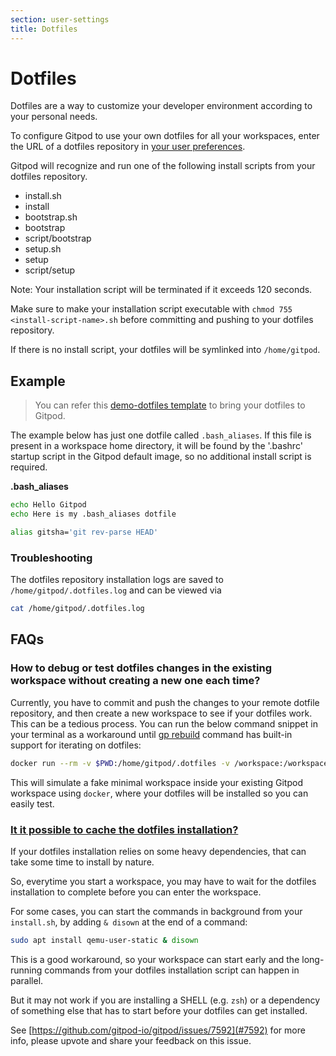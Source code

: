 ```yaml
---
section: user-settings
title: Dotfiles
---
```


<script context="module">
  export const prerender = true;
</script>

# Dotfiles

Dotfiles are a way to customize your developer environment according to your personal needs.

To configure Gitpod to use your own dotfiles for all your workspaces, enter the URL of a dotfiles repository in [your user preferences](https://gitpod.io/preferences).

Gitpod will recognize and run one of the following install scripts from your dotfiles repository.

- install.sh
- install
- bootstrap.sh
- bootstrap
- script/bootstrap
- setup.sh
- setup
- script/setup

Note: Your installation script will be terminated if it exceeds 120 seconds.

Make sure to make your installation script executable with `chmod 755 <install-script-name>.sh` before committing and pushing to your dotfiles repository.

If there is no install script, your dotfiles will be symlinked into `/home/gitpod`.

## Example

> You can refer this [demo-dotfiles template](https://github.com/gitpod-io/demo-dotfiles) to bring your dotfiles to Gitpod.

The example below has just one dotfile called `.bash_aliases`. If this file is present in a workspace home directory, it will be found by the '.bashrc' startup script in the Gitpod default image, so no additional install script is required.

**.bash_aliases**

```sh
echo Hello Gitpod
echo Here is my .bash_aliases dotfile

alias gitsha='git rev-parse HEAD'
```

### Troubleshooting

The dotfiles repository installation logs are saved to `/home/gitpod/.dotfiles.log` and can be viewed via

```bash
cat /home/gitpod/.dotfiles.log
```


## FAQs

### How to debug or test dotfiles changes in the existing workspace without creating a new one each time?

Currently, you have to commit and push the changes to your remote dotfile repository, and then create a new workspace to see if your dotfiles work. This can be a tedious process. You can run the below command snippet in your terminal as a workaround until [gp rebuild](/docs/references/gitpod-cli#rebuild) command has built-in support for iterating on dotfiles:

```bash
docker run --rm -v $PWD:/home/gitpod/.dotfiles -v /workspace:/workspace -v /ide:/ide -v /usr/bin/gp:/usr/bin/gp:ro -v /.supervisor:/.supervisor -v /var/run/docker.sock:/var/run/docker.sock --privileged -it gitpod/workspace-full bash -c 'trap "echo -e \"=== Run \033[1;32mexit\033[0m command to leave debug workspace\"; exec bash -li" EXIT ERR; dot_path="${HOME}/.dotfiles"; for s in install setup bootstrap; do if p="${dot_path}/${s}" && test -x "${p}" || p="${p}.sh" && test -x "${p}"; then "$p"; exit; fi; done; while read -r file; do rf_path="${file#"${dot_path}"/}"; target_file="${HOME}/${rf_path}"; target_dir="${target_file%/*}"; if test ! -d "$target_dir"; then mkdir -p "$target_dir"; fi; ln -sf "$file" "$target_file"; done < <(find "${dot_path}" -type f);'
```

This will simulate a fake minimal workspace inside your existing Gitpod workspace using `docker`, where your dotfiles will be installed so you can easily test.

### [It it possible to cache the dotfiles installation?](https://discord.com/channels/816244985187008514/1072003259075657849)
<!-- DISCORD_BOT_FAQ - DO NOT REMOVE -->

If your dotfiles installation relies on some heavy dependencies, that can take some time to install by nature.

So, everytime you start a workspace, you may have to wait for the dotfiles installation to complete before you can enter the workspace.

For some cases, you can start the commands in background from your `install.sh`, by adding `& disown` at the end of a command:

```bash
sudo apt install qemu-user-static & disown
```

This is a good workaround, so your workspace can start early and the long-running commands from your dotfiles installation script can happen in parallel.

But it may not work if you are installing a SHELL (e.g. `zsh`) or a dependency of something else that has to start before your dotfiles can get installed.

See [https://github.com/gitpod-io/gitpod/issues/7592](#7592) for more info, please upvote and share your feedback on this issue.
